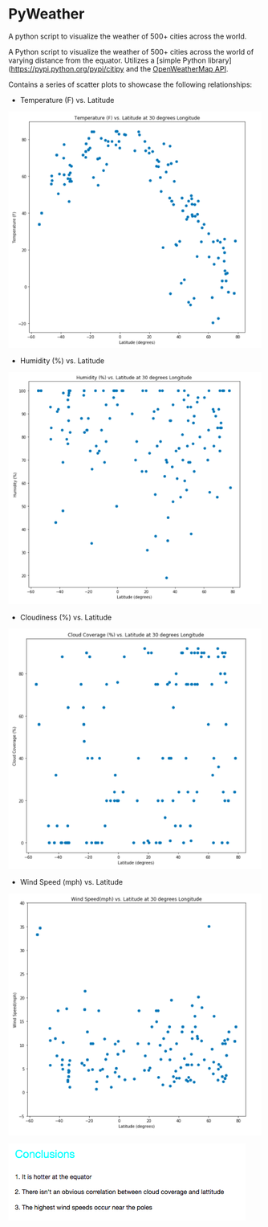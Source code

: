 # PyWeather
A python script to visualize the weather of 500+ cities across the world. 

A Python script to visualize the weather of 500+ cities across the world of varying distance from the equator. Utilizes a [simple Python library](https://pypi.python.org/pypi/citipy and the [OpenWeatherMap API](https://openweathermap.org/api). 

Contains a series of scatter plots to showcase the following relationships:

* Temperature (F) vs. Latitude

![](images/temp.png)

* Humidity (%) vs. Latitude

![](images/humidity.png)

* Cloudiness (%) vs. Latitude

![](images/cloud.png)

* Wind Speed (mph) vs. Latitude

![](images/windspeed.png)

![](images/conclusions.png)

